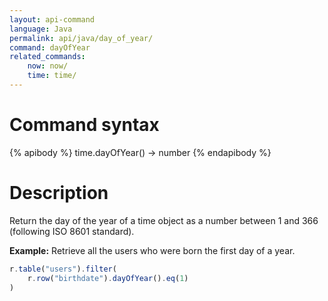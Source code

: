 ```yaml
---
layout: api-command
language: Java
permalink: api/java/day_of_year/
command: dayOfYear
related_commands:
    now: now/
    time: time/
---
```


# Command syntax #

{% apibody %}
time.dayOfYear() &rarr; number
{% endapibody %}

# Description #

Return the day of the year of a time object as a number between 1 and 366 (following ISO 8601 standard).

__Example:__ Retrieve all the users who were born the first day of a year.

```js
r.table("users").filter(
    r.row("birthdate").dayOfYear().eq(1)
)
```


